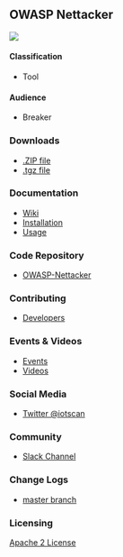 ## OWASP Nettacker

![](https://raw.githubusercontent.com/OWASP/Nettacker/master/web/static/img/owasp-nettacker.png)

#### Classification

* <i class="fas fa-tools" style="color:#233e81;"></i> Tool

#### Audience
* <i class="fas fa-hammer" style="color:#233e81;"></i> Breaker

### Downloads

* [.ZIP file](https://github.com/OWASP/Nettacker/zipball/master)
* [.tgz file](https://github.com/OWASP/Nettacker/tarball/master)

### Documentation

* [Wiki](https://github.com/OWASP/Nettacker/wiki)
* [Installation](https://github.com/OWASP/Nettacker/wiki/Installation)
* [Usage](https://github.com/OWASP/Nettacker/wiki/Usage)

### Code Repository

* [OWASP-Nettacker](https://github.com/OWASP/Nettacker/)

### Contributing
* [Developers](https://github.com/OWASP/Nettacker/wiki/Developers)

### Events & Videos

* [Events](https://github.com/OWASP/Nettacker/wiki/Events)
* [Videos](https://github.com/OWASP/Nettacker/wiki/Media)

### Social Media

* [Twitter @iotscan](https://twitter.com/iotscan)

### Community

* [Slack Channel](https://owasp.slack.com/messages/project-nettacker)

### Change Logs

* [master branch](https://github.com/OWASP/Nettacker/commits/master)

### Licensing

[Apache 2 License](https://www.apache.org/licenses/LICENSE-2.0)

